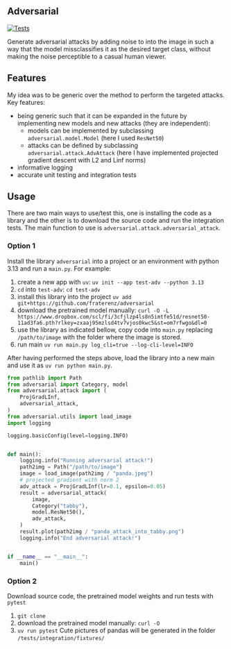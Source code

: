 ## Adversarial
[![Tests](https://github.com/fraterenz/adversarial/actions/workflows/app.yml/badge.svg)](https://github.com/fraterenz/adversarial/actions/workflows/app.yml)

Generate adversarial attacks by adding noise to into the image in such a way that the
model missclassifies it as the desired target class, without making the noise perceptible
to a casual human viewer.

## Features
My idea was to be generic over the method to perform the targeted attacks.
Key features:
- being generic such that it can be expanded in the future by implementing new models and new attacks (they are independent):
    - models can be implemented by subclassing `adversarial.model.Model` (here I used `ResNet50`)
    - attacks can be defined by subclassing `adversarial.attack.AdvAttack` (here I have implemented projected gradient descent with L2 and Linf norms)
- informative logging
- accurate unit testing and integration tests

## Usage
There are two main ways to use/test this, one is installing the code as a library and the other is to download the source code and run the integration tests.
The main function to use is `adversarial.attack.adversarial_attack`.

### Option 1
Install the library `adversarial` into a project or an environment with python 3.13 and run a `main.py`.
For example:
1. create a new app with `uv`: `uv init --app test-adv --python 3.13`
2. `cd` into `test-adv`: `cd test-adv`
2. install this library into the project `uv add git+https://github.com/fraterenz/adversarial`
3. download the pretrained model manually: `curl -O -L https://www.dropbox.com/scl/fi/3cfjlzp4ls8n5imtfe51d/resnet50-11ad3fa6.pth?rlkey=zxaaj95mzlsd4tv7vjos0kwc5&st=om7rfwgo&dl=0`
4. use the library as indicated bellow, copy code into `main.py` replacing `/path/to/image` with the folder where the image is stored.
5. run main `uv run main.py log_cli=true --log-cli-level=INFO`

After having performed the steps above, load the library into a new main and use it as `uv run python main.py`.

```python
from pathlib import Path
from adversarial import Category, model
from adversarial.attack import (
    ProjGradLInf,
    adversarial_attack,
)
from adversarial.utils import load_image
import logging

logging.basicConfig(level=logging.INFO)


def main():
    logging.info("Running adversarial attack!")
    path2img = Path("/path/to/image")
    image = load_image(path2img / "panda.jpeg")
    # projected gradient with norm 2
    adv_attack = ProjGradLInf(lr=0.1, epsilon=0.05)
    result = adversarial_attack(
        image,
        Category("tabby"),
        model.ResNet50(),
        adv_attack,
    )
    result.plot(path2img / "panda_attack_into_tabby.png")
    logging.info("End adversarial attack!")


if __name__ == "__main__":
    main()
```

### Option 2
Download source code, the pretrained model weights and run tests with `pytest`
1. `git clone `
2. download the pretrained model manually: `curl -O `
3. `uv run pytest`
Cute pictures of pandas will be generated in the folder `/tests/integration/fixtures/`

